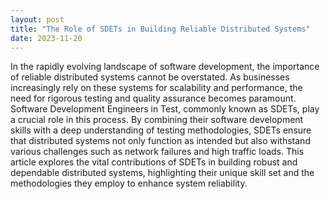 ```yaml
---
layout: post
title: "The Role of SDETs in Building Reliable Distributed Systems"
date: 2023-11-20
---
```


In the rapidly evolving landscape of software development, the importance of reliable distributed systems cannot be overstated. As businesses increasingly rely on these systems for scalability and performance, the need for rigorous testing and quality assurance becomes paramount. Software Development Engineers in Test, commonly known as SDETs, play a crucial role in this process. By combining their software development skills with a deep understanding of testing methodologies, SDETs ensure that distributed systems not only function as intended but also withstand various challenges such as network failures and high traffic loads. This article explores the vital contributions of SDETs in building robust and dependable distributed systems, highlighting their unique skill set and the methodologies they employ to enhance system reliability.
